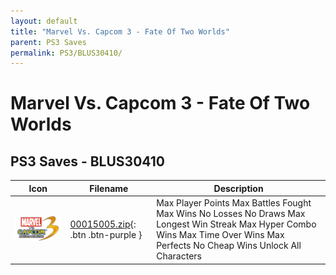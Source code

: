 ```yaml
---
layout: default
title: "Marvel Vs. Capcom 3 - Fate Of Two Worlds"
parent: PS3 Saves
permalink: PS3/BLUS30410/
---
```

# Marvel Vs. Capcom 3 - Fate Of Two Worlds

## PS3 Saves - BLUS30410

| Icon | Filename | Description |
|------|----------|-------------|
| ![Marvel Vs. Capcom 3 - Fate Of Two Worlds](ICON0.PNG) | [00015005.zip](00015005.zip){: .btn .btn-purple } | Max Player Points Max Battles Fought Max Wins No Losses No Draws Max Longest Win Streak Max Hyper Combo Wins Max Time Over Wins Max Perfects No Cheap Wins Unlock All Characters |
